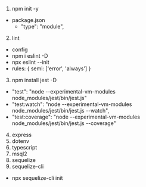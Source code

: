 1. npm init -y
  - package.json
    - "type": "module",
2. lint
 - config
  - npm i eslint -D
  - npx eslint --init
  - rules: {
    semi: ['error', 'always']
  }
3. npm install jest -D
  - "test": "node --experimental-vm-modules node_modules/jest/bin/jest.js"
  - "test:watch": "node --experimental-vm-modules node_modules/jest/bin/jest.js --watch",
  - "test:coverage": "node --experimental-vm-modules node_modules/jest/bin/jest.js --coverage"
4. express
5. dotenv
6. typescript
7. msql2
8. sequelize
9. sequelize-cli
  - npx sequelize-cli init

